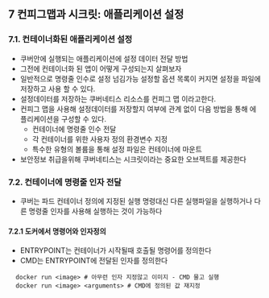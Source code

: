 ## 7 컨피그맵과 시크릿: 애플리케이션 설정
### 7.1. 컨테이너화된 애플리케이션 설정
 - 쿠버안에 실행되는 애플리케이션에 설정 데이터 전달 방법
 - 그전에 컨테이너화 된 앱이 어떻게 구성되는지 살펴보자
 - 일반적으로 명령줄 인수로 설정 넘김가능 설정할 옵션 목록이 커지면 설정을 파일에 저장하고 사용 할 수 있다.
 - 설정데이터를 저장하는 쿠버네티스 리소스를 컨피그 맵 이라고한다.
 - 컨피그 맵을 사용해 설정데이터를 저장할지 여부에 관계 없이 다음 방법을 통해 에플리케이션을 구성할 수 있다.
    - 컨테이너에 명령줄 인수 전달
    - 각 컨테이너를 위한 사용자 정의 환경변수 지정
    - 특수한 유형의 볼륨을 통해 설정 파일은 컨테이너에 마운트
 - 보안정보 취급을위해 쿠버네티스는 시크릿이라는 중요한 오브젝트를 제공한다

### 7.2. 컨테이너에 명령줄 인자 전달
 - 쿠버는 파드 컨테이너 정의에 지정된 실행 명령대신 다른 실행파일을 실행하거나 다른 명령줄 인자를 사용해 실행하는 것이 가능하다
#### 7.2.1 도커에서 명령어와 인자정의
 - ENTRYPOINT는 컨테이너가 시작될때 호출될 명령어를 정의한다
 - CMD는 ENTRYPOINT에 전달된 인자를 정의한다

```
  docker run <image> # 아무런 인자 지정않고 이미지 - CMD 물고 실행
  docker run <image> <arguments> # CMD에 정의된 값 재지정
```
